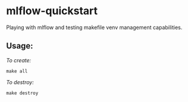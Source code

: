 # mlflow-quickstart

Playing with mlflow and testing makefile venv management capabilities.

## Usage:

*To create:*

```
make all
```

*To destroy:*

```
make destroy
```
